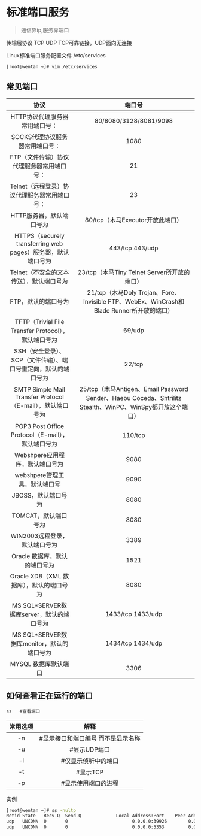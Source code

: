 [//]: # (哈哈我是注释，不会在浏览器中显示。
  Date: 2022-01-15 21:48:02
  LastEditors: gyg
  LastEditTime: 2022-01-18 23:09:16
  FilePath: \test\1_11@端口服务.mm.md
)

# 标准端口服务

>通信靠ip,服务靠端口

传输层协议 TCP UDP TCP可靠链接，UDP面向无连接

Linux标准端口服务配置文件 /etc/services

`[root@wentan ~]# vim /etc/services`

<!-- @import "[TOC]" {cmd="toc" depthFrom=1 depthTo=6 orderedList=false} -->

## 常见端口

协议|端口号
:-: | :-:
HTTP协议代理服务器常用端口号：|80/8080/3128/8081/9098
SOCKS代理协议服务器常用端口号：|1080
FTP（文件传输）协议代理服务器常用端口号：|21
Telnet（远程登录）协议代理服务器常用端口号：|23
HTTP服务器，默认端口号为|80/tcp（木马Executor开放此端口）
HTTPS（securely transferring web pages）服务器，默认端口号为|443/tcp 443/udp
Telnet（不安全的文本传送），默认端口号为|23/tcp（木马Tiny Telnet Server所开放的端口）
FTP，默认的端口号为|21/tcp（木马Doly Trojan、Fore、Invisible FTP、WebEx、WinCrash和Blade Runner所开放的端口）
TFTP（Trivial File Transfer Protocol），默认端口号为|69/udp
SSH（安全登录）、SCP（文件传输）、端口号重定向，默认的端口号为|22/tcp
SMTP Simple Mail Transfer Protocol（E-mail），默认端口号为|25/tcp（木马Antigen、Email Password Sender、Haebu Coceda、Shtrilitz Stealth、WinPC、WinSpy都开放这个端口）
POP3 Post Office Protocol（E-mail），默认端口号为|110/tcp
Webshpere应用程序，默认端口号为|9080
webshpere管理工具，默认端口号|9090
JBOSS，默认端口号为|8080
TOMCAT，默认端口号为|8080
WIN2003远程登录，默认端口号为|3389
Oracle 数据库，默认的端口号为|1521
Oracle XDB（XML 数据库），默认的端口号为|8080
MS SQL*SERVER数据库server，默认的端口号为|1433/tcp 1433/udp
MS SQL*SERVER数据库monitor，默认的端口号为|1434/tcp 1434/udp
MYSQL 数据库默认端口  |3306

## 如何查看正在运行的端口

`ss   #查看端口  `

常用选项|解释
:-: | :-:
-n  | #显示接口和端口编号 而不是显示名称
-u   |#显示UDP端口
-l   |#仅显示侦听中的端口
-t   |#显示TCP
-p   |#显示使用端口的进程

实例

```bash
[root@wentan ~]# ss -nultp
Netid State   Recv-Q  Send-Q             Local Address:Port    Peer Address:Port                                                                                    
udp   UNCONN  0       0                        0.0.0.0:39926        0.0.0.0:*      users:(("avahi-daemon",pid=937,fd=17))                                           
udp   UNCONN  0       0                        0.0.0.0:5353         0.0.0.0:*      users:(("avahi-daemon",pid=937,fd=15))
```